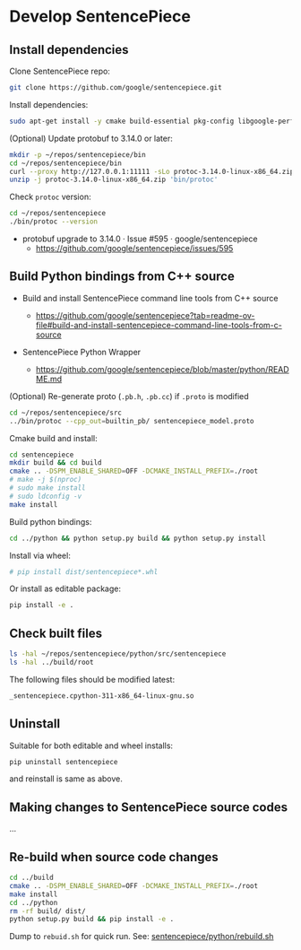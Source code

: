 # Develop SentencePiece

## Install dependencies

Clone SentencePiece repo:

```sh
git clone https://github.com/google/sentencepiece.git
```

Install dependencies:

```sh
sudo apt-get install -y cmake build-essential pkg-config libgoogle-perftools-dev protobuf-compiler libprotobuf-dev
```

(Optional) Update protobuf to 3.14.0 or later:

```sh
mkdir -p ~/repos/sentencepiece/bin
cd ~/repos/sentencepiece/bin
curl --proxy http://127.0.0.1:11111 -sLo protoc-3.14.0-linux-x86_64.zip https://github.com/protocolbuffers/protobuf/releases/download/v3.14.0/protoc-3.14.0-linux-x86_64.zip
unzip -j protoc-3.14.0-linux-x86_64.zip 'bin/protoc'
```

Check `protoc` version:

```sh
cd ~/repos/sentencepiece
./bin/protoc --version
```

* protobuf upgrade to 3.14.0 · Issue #595 · google/sentencepiece
  * https://github.com/google/sentencepiece/issues/595

## Build Python bindings from C++ source

* Build and install SentencePiece command line tools from C++ source
  * https://github.com/google/sentencepiece?tab=readme-ov-file#build-and-install-sentencepiece-command-line-tools-from-c-source

* SentencePiece Python Wrapper
  * https://github.com/google/sentencepiece/blob/master/python/README.md

(Optional) Re-generate proto (`.pb.h`, `.pb.cc`) if `.proto` is modified

```sh
cd ~/repos/sentencepiece/src
../bin/protoc --cpp_out=builtin_pb/ sentencepiece_model.proto
```

Cmake build and install:

```sh
cd sentencepiece
mkdir build && cd build
cmake .. -DSPM_ENABLE_SHARED=OFF -DCMAKE_INSTALL_PREFIX=./root
# make -j $(nproc)
# sudo make install
# sudo ldconfig -v
make install
```

Build python bindings:

```sh
cd ../python && python setup.py build && python setup.py install
```

Install via wheel:

```sh
# pip install dist/sentencepiece*.whl
```

Or install as editable package:

```sh
pip install -e .
```

## Check built files

```sh
ls -hal ~/repos/sentencepiece/python/src/sentencepiece
ls -hal ../build/root
```

The following files should be modified latest:

```sh
_sentencepiece.cpython-311-x86_64-linux-gnu.so
```

## Uninstall
  
Suitable for both editable and wheel installs:

```sh
pip uninstall sentencepiece
```

and reinstall is same as above.

## Making changes to SentencePiece source codes

...

## Re-build when source code changes

```sh
cd ../build
cmake .. -DSPM_ENABLE_SHARED=OFF -DCMAKE_INSTALL_PREFIX=./root
make install
cd ../python
rm -rf build/ dist/
python setup.py build && pip install -e .
```

Dump to `rebuid.sh` for quick run.
See: [sentencepiece/python/rebuild.sh](https://github.com/Hansimov/sentencepiece/blob/master/python/rebuild.sh)